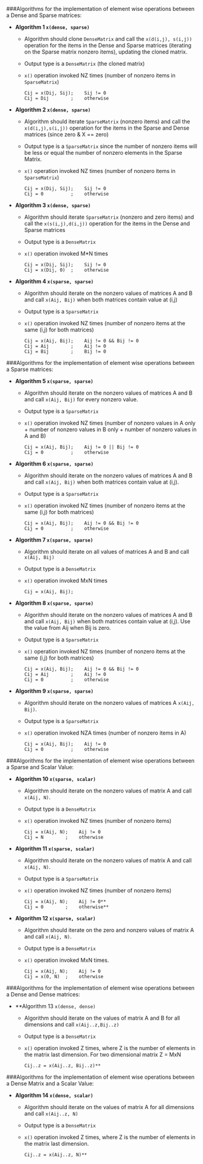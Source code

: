 ###Algorithms for the implementation of element wise operations between a Dense and Sparse matrices:

- **Algorithm 1 `x(dense, sparse)`**
  * Algorithm should clone `DenseMatrix` and call the `x(d(i,j), s(i,j))` operation for the items in the Dense and Sparse matrices (iterating on the Sparse matrix nonzero items), updating the cloned matrix.
  * Output type is a `DenseMatrix` (the cloned matrix)
  * `x()` operation invoked NZ times (number of nonzero items in `SparseMatrix`)

    ````
    Cij = x(Dij, Sij);    Sij != 0
    Cij = Dij        ;    otherwise
    ````

- **Algorithm 2 `x(dense, sparse)`**
  * Algorithm should iterate `SparseMatrix` (nonzero items) and call the `x(d(i,j),s(i,j))` operation for the items in the Sparse and Dense matrices (since zero & X == zero)
  * Output type is a `SparseMatrix` since the number of nonzero items will be less or equal the number of nonzero elements in the Sparse Matrix.
  * `x()` operation invoked NZ times (number of nonzero items in `SparseMatrix`)

    ````
    Cij = x(Dij, Sij);    Sij != 0
    Cij = 0          ;    otherwise
    ````

- **Algorithm 3 `x(dense, sparse)`**
  * Algorithm should iterate `SparseMatrix` (nonzero and zero items) and call the `x(s(i,j),d(i,j))` operation for the items in the Dense and Sparse matrices
  * Output type is a `DenseMatrix`
  * `x()` operation invoked M*N times

    ````
    Cij = x(Dij, Sij);    Sij != 0
    Cij = x(Dij, 0)  ;    otherwise
    ````

- **Algorithm 4 `x(sparse, sparse)`**
  * Algorithm should iterate on the nonzero values of matrices A and B and call `x(Aij, Bij)` when both matrices contain value at (i,j)
  * Output type is a `SparseMatrix`
  * `x()` operation invoked NZ times (number of nonzero items at the same (i,j) for both matrices)

    ````
    Cij = x(Aij, Bij);    Aij != 0 && Bij != 0
    Cij = Aij        ;    Aij != 0
    Cij = Bij        ;    Bij != 0
    ````

###Algorithms for the implementation of element wise operations between a Sparse matrices:

- **Algorithm 5 `x(sparse, sparse)`**
  * Algorithm should iterate on the nonzero values of matrices A and B and call `x(Aij, Bij)` for every nonzero value.
  * Output type is a `SparseMatrix`
  * `x()` operation invoked NZ times (number of nonzero values in A only + number of nonzero values in B only + number of nonzero values in A and B)

    ````
    Cij = x(Aij, Bij);    Aij != 0 || Bij != 0
    Cij = 0          ;    otherwise
    ````

- **Algorithm 6 `x(sparse, sparse)`**
  * Algorithm should iterate on the nonzero values of matrices A and B and call `x(Aij, Bij)` when both matrices contain value at (i,j).
  * Output type is a `SparseMatrix`
  * `x()` operation invoked NZ times (number of nonzero items at the same (i,j) for both matrices)

    ````
    Cij = x(Aij, Bij);    Aij != 0 && Bij != 0
    Cij = 0          ;    otherwise
    ````

- **Algorithm 7 `x(sparse, sparse)`**
  * Algorithm should iterate on all values of matrices A and B and call `x(Aij, Bij)`
  * Output type is a `DenseMatrix`
  * `x()` operation invoked MxN times

    ````
    Cij = x(Aij, Bij);
    ````

- **Algorithm 8 `x(sparse, sparse)`**
  * Algorithm should iterate on the nonzero values of matrices A and B and call `x(Aij, Bij)` when both matrices contain value at (i,j). Use the value from Aij when Bij is zero.
  * Output type is a `SparseMatrix`
  * `x()` operation invoked NZ times (number of nonzero items at the same (i,j) for both matrices)

    ````
    Cij = x(Aij, Bij);    Aij != 0 && Bij != 0
    Cij = Aij        ;    Aij != 0
    Cij = 0          ;    otherwise
    ````

- **Algorithm 9 `x(sparse, sparse)`**
  * Algorithm should iterate on the nonzero values of matrices A `x(Aij, Bij)`.
  * Output type is a `SparseMatrix`
  * `x()` operation invoked NZA times (number of nonzero items in A)

    ````
    Cij = x(Aij, Bij);    Aij != 0
    Cij = 0          ;    otherwise
    ````
  
###Algorithms for the implementation of element wise operations between a Sparse and Scalar Value:

- **Algorithm 10 `x(sparse, scalar)`**
  * Algorithm should iterate on the nonzero values of matrix A and call `x(Aij, N)`.
  * Output type is a `DenseMatrix`
  * `x()` operation invoked NZ times (number of nonzero items)

    ````
    Cij = x(Aij, N);    Aij != 0
    Cij = N        ;    otherwise
    ````

- **Algorithm 11 `x(sparse, scalar)`**
  * Algorithm should iterate on the nonzero values of matrix A and call `x(Aij, N)`.
  * Output type is a `SparseMatrix`
  * `x()` operation invoked NZ times (number of nonzero items)

    ````
    Cij = x(Aij, N);    Aij != 0**
    Cij = 0        ;    otherwise**
    ````

- **Algorithm 12 `x(sparse, scalar)`**
  * Algorithm should iterate on the zero and nonzero values of matrix A and call `x(Aij, N)`.
  * Output type is a `DenseMatrix`
  * `x()` operation invoked MxN times.

    ````
    Cij = x(Aij, N);    Aij != 0
    Cij = x(0, N)  ;    otherwise
    ````
  
###Algorithms for the implementation of element wise operations between a Dense and Dense matrices:

- **Algorithm 13 `x(dense, dense)`
  * Algorithm should iterate on the values of matrix A and B for all dimensions and call `x(Aij..z,Bij..z)`
  * Output type is a `DenseMatrix`
  * `x()` operation invoked Z times, where Z is the number of elements in the matrix last dimension. For two dimensional matrix Z = MxN

    ````
    Cij..z = x(Aij..z, Bij..z)**
    ````
  
###Algorithms for the implementation of element wise operations between a Dense Matrix and a Scalar Value:

- **Algorithm 14 `x(dense, scalar)`**
  * Algorithm should iterate on the values of matrix A for all dimensions and call `x(Aij..z, N)`
  * Output type is a `DenseMatrix`
  * `x()` operation invoked Z times, where Z is the number of elements in the matrix last dimension. 

    ````
    Cij..z = x(Aij..z, N)**
    ````

